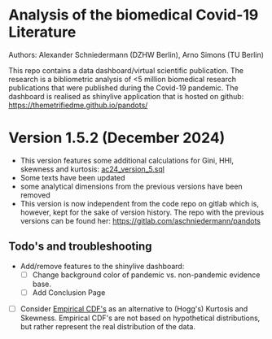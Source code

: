 # Analysis of the biomedical Covid-19 Literature
Authors: Alexander Schniedermann (DZHW Berlin), Arno Simons (TU Berlin)

This repo contains a data dashboard/virtual scientific publication. The research is a bibliometric analysis of <5 million biomedical research publications that were published during the Covid-19 pandemic. The dashboard is realised as shinylive application that is hosted on github: https://themetrifiedme.github.io/pandots/

# Version 1.5.2 (December 2024)
- This version features some additional calculations for Gini, HHI, skewness and kurtosis: [ac24_version_5.sql](./ac24_version_5.sql)
- Some texts have been updated
- some analytical dimensions from the previous versions have been removed
- This version is now independent from the code repo on gitlab which is, however, kept for the sake of version history. The repo with the previous versions can be found her: https://gitlab.com/aschniedermann/pandots

## Todo's and troubleshooting
- Add/remove features to the shinylive dashboard:
	- [ ] Change background color of pandemic vs. non-pandemic evidence base.
	- [ ] Add Conclusion Page
- [ ] Consider [Empirical CDF's](https://en.wikipedia.org/wiki/Empirical_distribution_function) as an alternative to (Hogg's) Kurtosis and Skewness. Empirical CDF's are not based on hypothetical distributions, but rather represent the real distribution of the data. 

